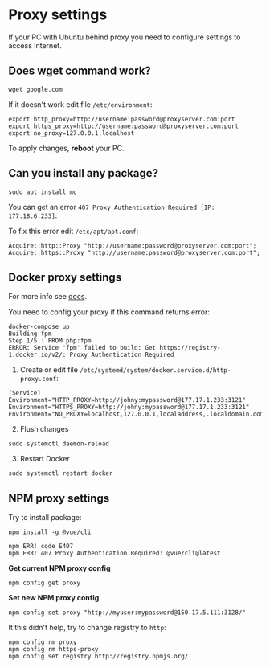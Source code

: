 # Proxy settings

If your PC with Ubuntu behind proxy you need to configure settings to access Internet.

## Does wget command work?

```
wget google.com
```

If it doesn't work edit file `/etc/environment`:

```
export http_proxy=http://username:password@proxyserver.com:port
export https_proxy=http://username:password@proxyserver.com:port
export no_proxy=127.0.0.1,localhost
```

To apply changes, **reboot** your PC.

## Can you install any package?

```
sudo apt install mc
```

You can get an error `407 Proxy Authentication Required [IP: 177.18.6.233]`.

To fix this error edit `/etc/apt/apt.conf`:

```
Acquire::http::Proxy "http://username:password@proxyserver.com:port";
Acquire::https::Proxy "http://username:password@proxyserver.com:port";
```

## Docker proxy settings

For more info see [docs](https://docs.docker.com/config/daemon/systemd/).

You need to config your proxy if this command returns error:

```
docker-compose up
Building fpm
Step 1/5 : FROM php:fpm
ERROR: Service 'fpm' failed to build: Get https://registry-1.docker.io/v2/: Proxy Authentication Required
```

1. Create or edit file `/etc/systemd/system/docker.service.d/http-proxy.conf`:

```
[Service]
Environment="HTTP_PROXY=http://johny:mypassword@177.17.1.233:3121"
Environment="HTTPS_PROXY=http://johny:mypassword@177.17.1.233:3121"
Environment="NO_PROXY=localhost,127.0.0.1,localaddress,.localdomain.com"
```

2. Flush changes

```
sudo systemctl daemon-reload
```

3. Restart Docker

```
sudo systemctl restart docker
```

## NPM proxy settings

Try to install package:

```
npm install -g @vue/cli

npm ERR! code E407
npm ERR! 407 Proxy Authentication Required: @vue/cli@latest
```

**Get current NPM proxy config**

```
npm config get proxy
```

**Set new NPM proxy config**

```
npm config set proxy "http://myuser:mypassword@150.17.5.111:3128/"
```

It this didn't help, try to change registry to `http`:

```
npm config rm proxy
npm config rm https-proxy
npm config set registry http://registry.npmjs.org/
```
